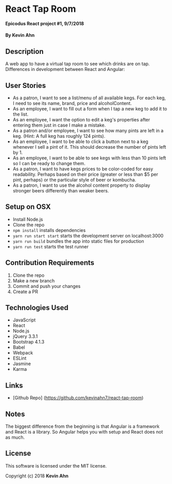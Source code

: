# React Tap Room

#### Epicodus React project #1, 9/7/2018

#### By Kevin Ahn

## Description

A web app to have a virtual tap room to see which drinks are on tap.
Differences in development between React and Angular:


## User Stories

* As a patron, I want to see a list/menu of all available kegs. For each keg, I need to see its name, brand, price and alcoholContent.
* As an employee, I want to fill out a form when I tap a new keg to add it to the list.
* As an employee, I want the option to edit a keg's properties after entering them just in case I make a mistake.
* As a patron and/or employee, I want to see how many pints are left in a keg. (Hint: A full keg has roughly 124 pints).
* As an employee, I want to be able to click a button next to a keg whenever I sell a pint of it. This should decrease the number of pints left by 1.
* As an employee, I want to be able to see kegs with less than 10 pints left so I can be ready to change them.
* As a patron, I want to have kegs prices to be color-coded for easy readability. Perhaps based on their price (greater or less than $5 per pint, perhaps) or the particular style of beer or kombucha.
* As a patron, I want to use the alcohol content property to display stronger beers differently than weaker beers.


## Setup on OSX

* Install Node.js
* Clone the repo
* `npm install` installs dependencies
* `yarn run start start` starts the development server on localhost:3000
* `yarn run build` bundles the app into static files for production
* `yarn run test` starts the test runner

## Contribution Requirements

1. Clone the repo
1. Make a new branch
1. Commit and push your changes
1. Create a PR

## Technologies Used

* JavaScript
* React
* Node.js
* jQuery 3.3.1
* Bootstrap 4.1.3
* Babel
* Webpack
* ESLint
* Jasmine
* Karma

## Links

* [Github Repo] (https://github.com/kevinahn7/react-tap-room)

## Notes

The biggest difference from the beginning is that Angular is a framework and React is a library. So Angular helps you with setup and React does not as much.

## License

This software is licensed under the MIT license.

Copyright (c) 2018 **Kevin Ahn**